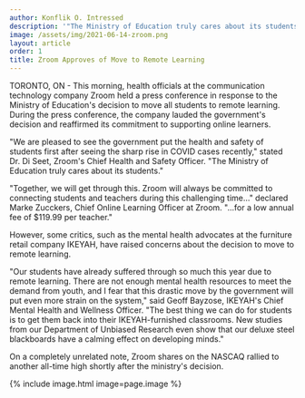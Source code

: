 ```yaml
---
author: Konflik O. Intressed
description: '"The Ministry of Education truly cares about its students."'
image: /assets/img/2021-06-14-zroom.png
layout: article
order: 1
title: Zroom Approves of Move to Remote Learning
---
```


TORONTO, ON - This morning, health officials at the communication technology company Zroom held a press conference in response to the Ministry of Education's decision to move all students to remote learning. During the press conference, the company lauded the government's decision and reaffirmed its commitment to supporting online learners.

"We are pleased to see the government put the health and safety of students first after seeing the sharp rise in COVID cases recently," stated Dr. Di Seet, Zroom's Chief Health and Safety Officer. "The Ministry of Education truly cares about its students."

"Together, we will get through this. Zroom will always be committed to connecting students and teachers during this challenging time..." declared Marke Zucckers, Chief Online Learning Officer at Zroom. "...for a low annual fee of $119.99 per teacher."

However, some critics, such as the mental health advocates at the furniture retail company IKEYAH, have raised concerns about the decision to move to remote learning.

"Our students have already suffered through so much this year due to remote learning. There are not enough mental health resources to meet the demand from youth, and I fear that this drastic move by the government will put even more strain on the system," said Geoff Bayzose, IKEYAH's Chief Mental Health and Wellness Officer. "The best thing we can do for students is to get them back into their IKEYAH-furnished classrooms. New studies from our Department of Unbiased Research even show that our deluxe steel blackboards have a calming effect on developing minds."

On a completely unrelated note, Zroom shares on the NASCAQ rallied to another all-time high shortly after the ministry's decision.

{% include image.html image=page.image %}